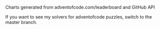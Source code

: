 Charts generated from adventofcode.com/leaderboard and GitHub API

If you want to see my solvers for adventofcode puzzles, switch to the master branch.
